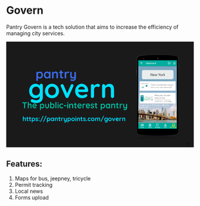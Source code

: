 # Govern

Pantry Govern is a tech solution that aims to increase the efficiency of managing city services.

![](/priv/static/images/govern.png)

## Features:

1. Maps for bus, jeepney, tricycle
2. Permit tracking
3. Local news 
4. Forms upload 


